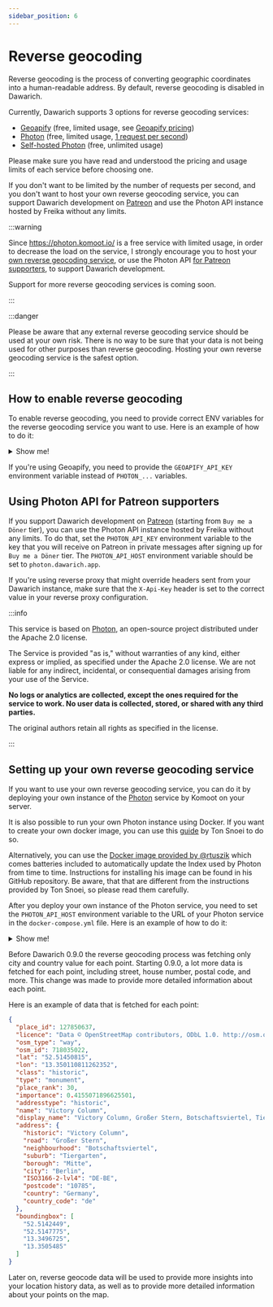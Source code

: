 ```yaml
---
sidebar_position: 6
---
```


# Reverse geocoding

Reverse geocoding is the process of converting geographic coordinates into a human-readable address. By default, reverse geocoding is disabled in Dawarich.

Currently, Dawarich supports 3 options for reverse geocoding services:

- [Geoapify](https://www.geoapify.com/) (free, limited usage, see [Geoapify pricing](https://www.geoapify.com/pricing))
- [Photon](https://photon.komoot.io/) (free, limited usage, [1 request per second](https://photon.komoot.io/))
- [Self-hosted Photon](https://dawarich.app/docs/tutorials/reverse-geocoding#setting-up-your-own-reverse-geocoding-service) (free, unlimited usage)

Please make sure you have read and understood the pricing and usage limits of each service before choosing one.

If you don't want to be limited by the number of requests per second, and you don't want to host your own reverse geocoding service, you can support Dawarich development on [Patreon](https://www.patreon.com/c/freika/membership) and use the Photon API instance hosted by Freika without any limits.

:::warning

Since https://photon.komoot.io/ is a free service with limited usage, in order to decrease the load on the service, I strongly encourage you to host your [own reverse geocoding service](#setting-up-your-own-reverse-geocoding-service), or use the Photon API [for Patreon supporters](#using-photon-api-for-patreon-supporters), to support Dawarich development.

Support for more reverse geocoding services is coming soon.

:::

:::danger

Please be aware that any external reverse geocoding service should be used at your own risk. There is no way to be sure that your data is not being used for other purposes than reverse geocoding. Hosting your own reverse geocoding service is the safest option.

:::


## How to enable reverse geocoding

To enable reverse geocoding, you need to provide correct ENV variables for the reverse geocoding service you want to use. Here is an example of how to do it:


<details>
  <summary>Show me!</summary>

  ```yml
  networks:
    dawarich:
  services:
    dawarich_app:
      image: freikin/dawarich:latest
      ...
      environment:
        RAILS_ENV: development
        ...
        APPLICATION_PROTOCOL: http
        PHOTON_API_HOST: photon.yourdomain.com
        PHOTON_API_KEY: your_photon_api_key # If you're using Photon API instance for Patreon supporters
        PHOTON_API_USE_HTTPS: true # or false if you want to use HTTP instead of HTTPS
      logging:
      ...
  ```
</details>

If you're using Geoapify, you need to provide the `GEOAPIFY_API_KEY` environment variable instead of `PHOTON_...` variables.

## Using Photon API for Patreon supporters

If you support Dawarich development on [Patreon](https://www.patreon.com/c/freika/membership) (starting from `Buy me a Döner` tier), you can use the Photon API instance hosted by Freika without any limits. To do that, set the `PHOTON_API_KEY` environment variable to the key that you will receive on Patreon in private messages after signing up for `Buy me a Döner` tier. The `PHOTON_API_HOST` environment variable should be set to `photon.dawarich.app`.

If you're using reverse proxy that might override headers sent from your Dawarich instance, make sure that the `X-Api-Key` header is set to the correct value in your reverse proxy configuration.

:::info

This service is based on [Photon](https://github.com/komoot/photon), an open-source project distributed under the Apache 2.0 license.

The Service is provided "as is," without warranties of any kind, either express or implied, as specified under the Apache 2.0 license. We are not liable for any indirect, incidental, or consequential damages arising from your use of the Service.

**No logs or analytics are collected, except the ones required for the service to work. No user data is collected, stored, or shared with any third parties.**

The original authors retain all rights as specified in the license.

:::

## Setting up your own reverse geocoding service

If you want to use your own reverse geocoding service, you can do it by deploying your own instance of the [Photon](https://github.com/komoot/photon) service by Komoot on your server.

It is also possible to run your own Photon instance using Docker. If you want to create your own docker image, you can use this [guide](https://tonsnoei.nl/en/post/2023/03/20/set-up-your-own-geocoder-api/) by Ton Snoei to do so.

Alternatively, you can use the [Docker image provided by @rtuszik](https://github.com/rtuszik/photon-docker) which comes batteries included to automatically update the Index used by Photon from time to time. Instructions for installing his image can be found in his GitHub repository. Be aware, that that are different from the instructions provided by Ton Snoei, so please read them carefully.

After you deploy your own instance of the Photon service, you need to set the `PHOTON_API_HOST` environment variable to the URL of your Photon service in the `docker-compose.yml` file. Here is an example of how to do it:

<details>
  <summary>Show me!</summary>

  ```yaml
  version: '3'
  networks:
    dawarich:
  services:
    dawarich_app:
      image: freikin/dawarich:latest
      ...
      environment:
        RAILS_ENV: development
        ...
        APPLICATION_PROTOCOL: http
        PHOTON_API_HOST: photon.yourdomain.com # remove this line if you want to use the default Nominatim service
      logging:
      ...
  ```

</details>

Before Dawarich 0.9.0 the reverse geocoding process was fetching only city and country value for each point. Starting 0.9.0, a lot more data is fetched for each point, including street, house number, postal code, and more. This change was made to provide more detailed information about each point.

Here is an example of data that is fetched for each point:

```json
{
  "place_id": 127850637,
  "licence": "Data © OpenStreetMap contributors, ODbL 1.0. http://osm.org/copyright",
  "osm_type": "way",
  "osm_id": 718035022,
  "lat": "52.51450815",
  "lon": "13.350110811262352",
  "class": "historic",
  "type": "monument",
  "place_rank": 30,
  "importance": 0.4155071896625501,
  "addresstype": "historic",
  "name": "Victory Column",
  "display_name": "Victory Column, Großer Stern, Botschaftsviertel, Tiergarten, Mitte, Berlin, 10785, Germany",
  "address": {
    "historic": "Victory Column",
    "road": "Großer Stern",
    "neighbourhood": "Botschaftsviertel",
    "suburb": "Tiergarten",
    "borough": "Mitte",
    "city": "Berlin",
    "ISO3166-2-lvl4": "DE-BE",
    "postcode": "10785",
    "country": "Germany",
    "country_code": "de"
  },
  "boundingbox": [
    "52.5142449",
    "52.5147775",
    "13.3496725",
    "13.3505485"
  ]
}
```

Later on, reverse geocode data will be used to provide more insights into your location history data, as well as to provide more detailed information about your points on the map.
